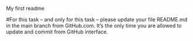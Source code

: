My first readme


#For this task – and only for this task – please update your file README.md in the main branch from GitHub.com. It’s the only time you are allowed to update and commit from GitHub interface.
